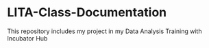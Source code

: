 # LITA-Class-Documentation
This repository includes my project in my Data Analysis Training with Incubator Hub
